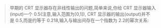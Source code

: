
>早期的 CRT 显示器存在非线性输出的问题,简单来说,你给 CRT 显示器输入(input)一个 0.5(注意,输入范围为[0,1]), CRT 显示器的输出(output)并不是 0.5,而是约等于 0.218,输入与输出间存在一个指数为 2.2的幂次关系:
